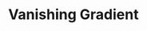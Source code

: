 ---
types: "word"

title: "Vanishing Gradient"

categories: ['']

tags: ['Vanishing', 'Gradient']

arabic: ['تلاشي المشتقة']

publishers: ['خوارزميات الذكاء الاصطناعي في تحليل النص العربي']

types: "word"

slug: ""
---
